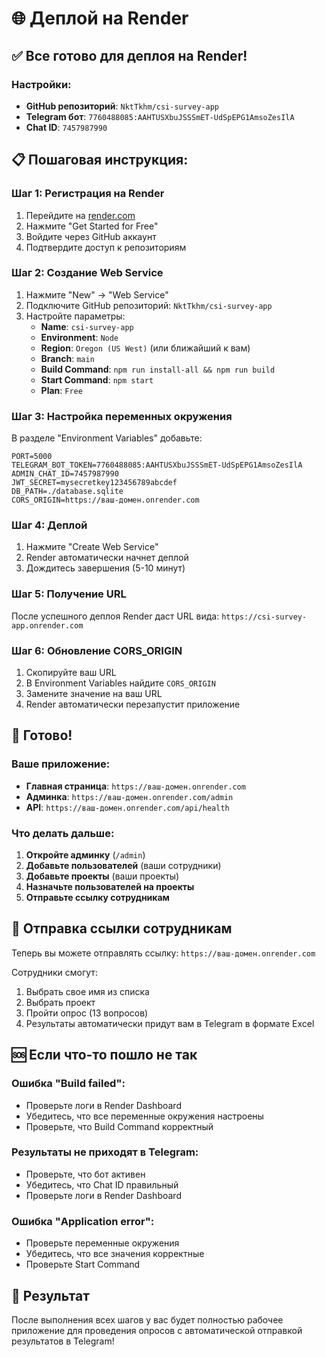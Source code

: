 # 🌐 Деплой на Render

## ✅ Все готово для деплоя на Render!

### Настройки:
- **GitHub репозиторий**: `NktTkhm/csi-survey-app`
- **Telegram бот**: `7760488085:AAHTUSXbuJSSSmET-UdSpEPG1AmsoZesIlA`
- **Chat ID**: `7457987990`

## 📋 Пошаговая инструкция:

### Шаг 1: Регистрация на Render
1. Перейдите на [render.com](https://render.com)
2. Нажмите "Get Started for Free"
3. Войдите через GitHub аккаунт
4. Подтвердите доступ к репозиториям

### Шаг 2: Создание Web Service
1. Нажмите "New" → "Web Service"
2. Подключите GitHub репозиторий: `NktTkhm/csi-survey-app`
3. Настройте параметры:
   - **Name**: `csi-survey-app`
   - **Environment**: `Node`
   - **Region**: `Oregon (US West)` (или ближайший к вам)
   - **Branch**: `main`
   - **Build Command**: `npm run install-all && npm run build`
   - **Start Command**: `npm start`
   - **Plan**: `Free`

### Шаг 3: Настройка переменных окружения
В разделе "Environment Variables" добавьте:

```
PORT=5000
TELEGRAM_BOT_TOKEN=7760488085:AAHTUSXbuJSSSmET-UdSpEPG1AmsoZesIlA
ADMIN_CHAT_ID=7457987990
JWT_SECRET=mysecretkey123456789abcdef
DB_PATH=./database.sqlite
CORS_ORIGIN=https://ваш-домен.onrender.com
```

### Шаг 4: Деплой
1. Нажмите "Create Web Service"
2. Render автоматически начнет деплой
3. Дождитесь завершения (5-10 минут)

### Шаг 5: Получение URL
После успешного деплоя Render даст URL вида:
`https://csi-survey-app.onrender.com`

### Шаг 6: Обновление CORS_ORIGIN
1. Скопируйте ваш URL
2. В Environment Variables найдите `CORS_ORIGIN`
3. Замените значение на ваш URL
4. Render автоматически перезапустит приложение

## 🎉 Готово!

### Ваше приложение:
- **Главная страница**: `https://ваш-домен.onrender.com`
- **Админка**: `https://ваш-домен.onrender.com/admin`
- **API**: `https://ваш-домен.onrender.com/api/health`

### Что делать дальше:
1. **Откройте админку** (`/admin`)
2. **Добавьте пользователей** (ваши сотрудники)
3. **Добавьте проекты** (ваши проекты)
4. **Назначьте пользователей на проекты**
5. **Отправьте ссылку сотрудникам**

## 📱 Отправка ссылки сотрудникам

Теперь вы можете отправлять ссылку:
`https://ваш-домен.onrender.com`

Сотрудники смогут:
1. Выбрать свое имя из списка
2. Выбрать проект
3. Пройти опрос (13 вопросов)
4. Результаты автоматически придут вам в Telegram в формате Excel

## 🆘 Если что-то пошло не так

### Ошибка "Build failed":
- Проверьте логи в Render Dashboard
- Убедитесь, что все переменные окружения настроены
- Проверьте, что Build Command корректный

### Результаты не приходят в Telegram:
- Проверьте, что бот активен
- Убедитесь, что Chat ID правильный
- Проверьте логи в Render Dashboard

### Ошибка "Application error":
- Проверьте переменные окружения
- Убедитесь, что все значения корректные
- Проверьте Start Command

## 🎯 Результат

После выполнения всех шагов у вас будет полностью рабочее приложение для проведения опросов с автоматической отправкой результатов в Telegram!

